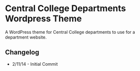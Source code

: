 Central College Departments Wordpress Theme
===================

A WordPress theme for Central College departments to use for a department website.

Changelog
------------------

- 2/11/14 - Initial Commit